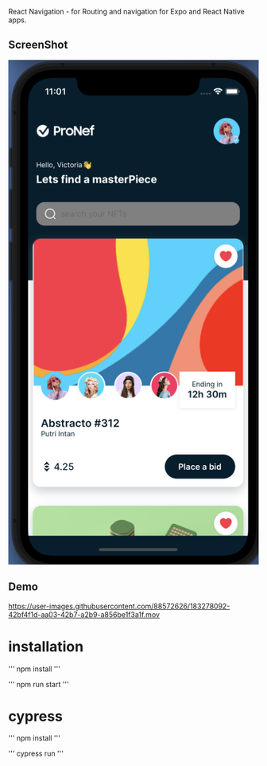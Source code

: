 React Navigation - for Routing and navigation for Expo and React Native apps.

## ScreenShot ##
![image](https://github.com/YunDobi/NFT_MarketPlace/blob/master/doc/SC.png)

## Demo ##
https://user-images.githubusercontent.com/88572626/183278092-42bf4f1d-aa03-42b7-a2b9-a856be1f3a1f.mov

# installation #
'''
npm install
'''

'''
npm run start
'''

# cypress #
'''
npm install
'''

'''
cypress run
'''
